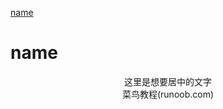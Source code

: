 
<u> name </u>

<h1>  name </h1>

<div class="text" style=" text-align:center;">这里是想要居中的文字</div>



<div class="text" style=" text-align:center;">菜鸟教程(runoob.com)</div>



